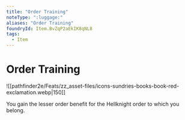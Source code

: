 ```yaml
---
title: "Order Training"
noteType: ":luggage:"
aliases: "Order Training"
foundryId: Item.BvZqP2aEkIK8qNL8
tags:
  - Item
---
```


# Order Training
![[pathfinder2e/Feats/zz_asset-files/icons-sundries-books-book-red-exclamation.webp|150]]

You gain the lesser order benefit for the Hellknight order to which you belong.
